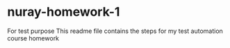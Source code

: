 # nuray-homework-1
For test purpose
This readme file contains the steps for my test automation course homework
